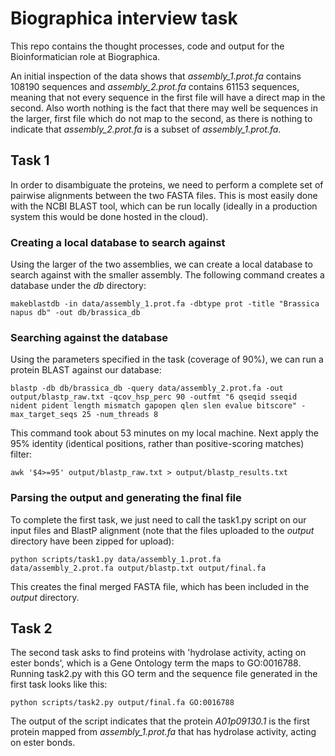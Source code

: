 # Biographica interview task

This repo contains the thought processes, code and output for the Bioinformatician role at Biographica.

An initial inspection of the data shows that *assembly_1.prot.fa* contains 108190 sequences and *assembly_2.prot.fa* 
contains 61153 sequences, meaning that not every sequence in the first file will have a direct map in the second. Also
worth nothing is the fact that there may well be sequences in the larger, first file which do not map to the second, as
there is nothing to indicate that *assembly_2.prot.fa* is a subset of *assembly_1.prot.fa*.


## Task 1

In order to disambiguate the proteins, we need to perform a complete set of pairwise alignments between the two FASTA 
files. This is most easily done with the NCBI BLAST tool, which can be run locally (ideally in a production system this
would be done hosted in the cloud).

### Creating a local database to search against

Using the larger of the two assemblies, we can create a local database to search against with the smaller assembly. The
following command creates a database under the *db* directory:

`makeblastdb -in data/assembly_1.prot.fa -dbtype prot -title "Brassica napus db" -out db/brassica_db`

### Searching against the database

Using the parameters specified in the task (coverage of 90%), we can run a protein BLAST against our database:

`blastp -db db/brassica_db -query data/assembly_2.prot.fa -out output/blastp_raw.txt -qcov_hsp_perc 90 -outfmt "6 qseqid sseqid nident pident length mismatch gapopen qlen slen evalue bitscore" -max_target_seqs 25 -num_threads 8`

This command took about 53 minutes on my local machine. Next apply the 95% identity (identical positions, rather than 
positive-scoring matches) filter:

`awk '$4>=95' output/blastp_raw.txt > output/blastp_results.txt`

### Parsing the output and generating the final file

To complete the first task, we just need to call the task1.py script on our input files and BlastP alignment (note that 
the files uploaded to the *output* directory have been zipped for upload):

`python scripts/task1.py data/assembly_1.prot.fa data/assembly_2.prot.fa output/blastp.txt output/final.fa`

This creates the final merged FASTA file, which has been included in the *output* directory.


## Task 2

The second task asks to find proteins with 'hydrolase activity, acting on ester bonds', which is a Gene Ontology term
the maps to GO:0016788. Running task2.py with this GO term and the sequence file generated in the first task looks like
this:

`python scripts/task2.py output/final.fa GO:0016788`

The output of the script indicates that the protein _A01p09130.1_ is the first protein mapped from _assembly_1.prot.fa_
that has hydrolase activity, acting on ester bonds.
